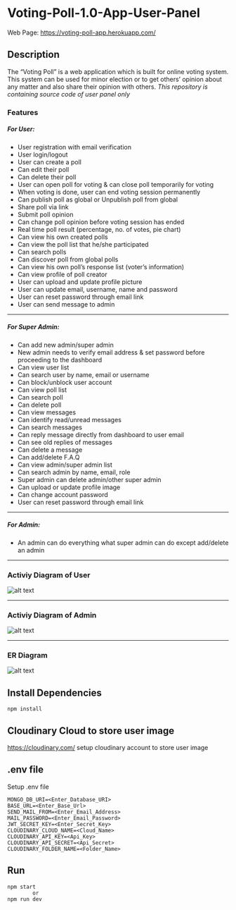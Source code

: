 # Voting-Poll-1.0-App-User-Panel
Web Page: https://voting-poll-app.herokuapp.com/

## Description
The “Voting Poll” is a web application which is built for online voting system. This system can be used for minor election or to get others’ opinion about any matter and also share their opinion with others. *This repository is containing source code of user panel only*

### Features
#####  For User:
* User registration with email verification
* User login/logout
* User can create a poll
* Can edit their poll
* Can delete their poll
* User can open poll for voting & can close poll temporarily for voting
* When voting is done, user can end voting session permanently
* Can publish poll as global or Unpublish poll from global
* Share poll via link
* Submit poll opinion
* Can change poll opinion before voting session has ended
* Real time poll result (percentage, no. of votes, pie chart)
* Can view his own created polls
* Can view the poll list that he/she participated
* Can search polls
* Can discover poll from global polls
* Can view his own poll’s response list (voter’s information)
* Can view profile of poll creator
* User can upload and update profile picture
* User can update email, username, name and password
* User can reset password through email link
* User can send message to admin
<hr>

##### For Super Admin:
* Can add new admin/super admin
* New admin needs to verify email address & set password before proceeding to the dashboard
* Can view user list
* Can search user by name, email or username
* Can block/unblock user account
* Can view poll list
* Can search poll
* Can delete poll
* Can view messages
* Can identify read/unread messages
* Can search messages
* Can reply message directly from dashboard to user email
* Can see old replies of messages
* Can delete a message
* Can add/delete F.A.Q
* Can view admin/super admin list
* Can search admin by name, email, role
* Super admin can delete admin/other super admin
* Can upload or update profile image
* Can change account password
* User can reset password through email link
<hr>

#####  For Admin:
* An admin can do everything what super admin can do except add/delete an admin

<hr>

### Activiy Diagram of User
![alt text](https://i.ibb.co/7nKq4m2/voting-poll-activity-diagram-of-user.png)

<hr>

### Activiy Diagram of Admin
![alt text](https://i.ibb.co/f2tdr6F/voting-poll-activity-diagram-admin-final.png)

<hr>

### ER Diagram
![alt text](https://i.ibb.co/r7Dbkw4/voting-poll-erd-final.png)


## Install Dependencies

    npm install

## Cloudinary Cloud to store user image
https://cloudinary.com/
setup cloudinary account to store user image

## .env file
Setup .env file
```
MONGO_DB_URI=<Enter_Database_URI>
BASE_URL=<Enter_Base_Url>
SEND_MAIL_FROM=<Enter_Email_Address>
MAIL_PASSWORD=<Enter_Email_Password>
JWT_SECRET_KEY=<Enter_Secret_Key>
CLOUDINARY_CLOUD_NAME=<Cloud_Name>
CLOUDINARY_API_KEY=<Api_Key>
CLOUDINARY_API_SECRET=<Api_Secret>
CLOUDINARY_FOLDER_NAME=<Folder_Name>
```

## Run
```
npm start
		or
npm run dev
```